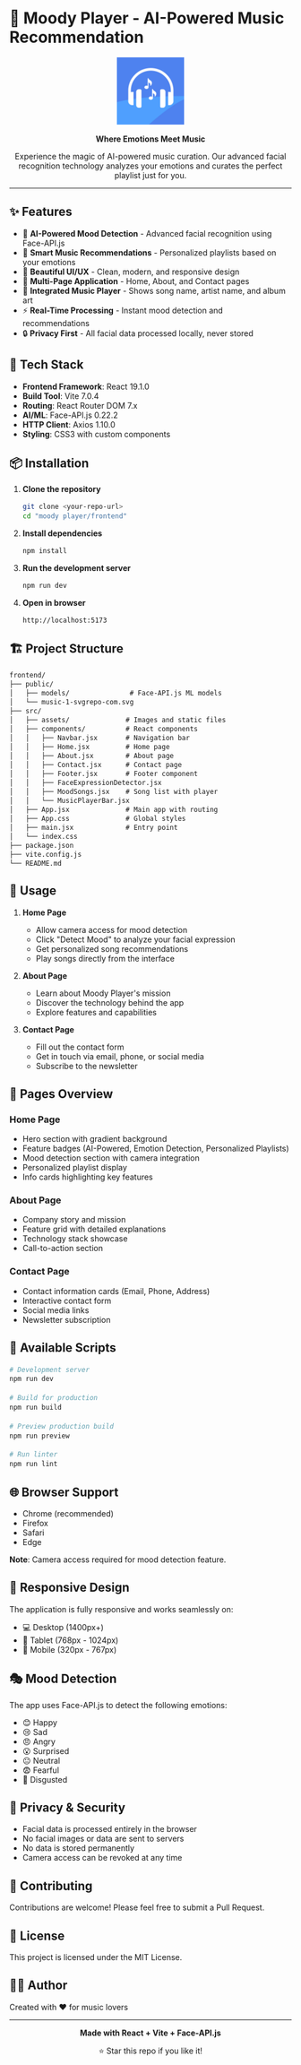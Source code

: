 # 🎵 Moody Player - AI-Powered Music Recommendation

<div align="center">
  <img src="./src/assets/logo.png" alt="Moody Player Logo" width="120" height="120">
  
  <p><strong>Where Emotions Meet Music</strong></p>
  
  <p>Experience the magic of AI-powered music curation. Our advanced facial recognition technology analyzes your emotions and curates the perfect playlist just for you.</p>
</div>

---

## ✨ Features

- 🤖 **AI-Powered Mood Detection** - Advanced facial recognition using Face-API.js
- 🎵 **Smart Music Recommendations** - Personalized playlists based on your emotions
- 🎨 **Beautiful UI/UX** - Clean, modern, and responsive design
- 📱 **Multi-Page Application** - Home, About, and Contact pages
- 🎸 **Integrated Music Player** - Shows song name, artist name, and album art
- ⚡ **Real-Time Processing** - Instant mood detection and recommendations
- 🔒 **Privacy First** - All facial data processed locally, never stored

## 🚀 Tech Stack

- **Frontend Framework**: React 19.1.0
- **Build Tool**: Vite 7.0.4
- **Routing**: React Router DOM 7.x
- **AI/ML**: Face-API.js 0.22.2
- **HTTP Client**: Axios 1.10.0
- **Styling**: CSS3 with custom components

## 📦 Installation

1. **Clone the repository**
   ```bash
   git clone <your-repo-url>
   cd "moody player/frontend"
   ```

2. **Install dependencies**
   ```bash
   npm install
   ```

3. **Run the development server**
   ```bash
   npm run dev
   ```

4. **Open in browser**
   ```
   http://localhost:5173
   ```

## 🏗️ Project Structure

```
frontend/
├── public/
│   ├── models/               # Face-API.js ML models
│   └── music-1-svgrepo-com.svg
├── src/
│   ├── assets/              # Images and static files
│   ├── components/          # React components
│   │   ├── Navbar.jsx       # Navigation bar
│   │   ├── Home.jsx         # Home page
│   │   ├── About.jsx        # About page
│   │   ├── Contact.jsx      # Contact page
│   │   ├── Footer.jsx       # Footer component
│   │   ├── FaceExpressionDetector.jsx
│   │   ├── MoodSongs.jsx    # Song list with player
│   │   └── MusicPlayerBar.jsx
│   ├── App.jsx              # Main app with routing
│   ├── App.css              # Global styles
│   ├── main.jsx             # Entry point
│   └── index.css
├── package.json
├── vite.config.js
└── README.md
```

## 🎯 Usage

1. **Home Page**
   - Allow camera access for mood detection
   - Click "Detect Mood" to analyze your facial expression
   - Get personalized song recommendations
   - Play songs directly from the interface

2. **About Page**
   - Learn about Moody Player's mission
   - Discover the technology behind the app
   - Explore features and capabilities

3. **Contact Page**
   - Fill out the contact form
   - Get in touch via email, phone, or social media
   - Subscribe to the newsletter

## 🎨 Pages Overview

### Home Page
- Hero section with gradient background
- Feature badges (AI-Powered, Emotion Detection, Personalized Playlists)
- Mood detection section with camera integration
- Personalized playlist display
- Info cards highlighting key features

### About Page
- Company story and mission
- Feature grid with detailed explanations
- Technology stack showcase
- Call-to-action section

### Contact Page
- Contact information cards (Email, Phone, Address)
- Interactive contact form
- Social media links
- Newsletter subscription

## 🔧 Available Scripts

```bash
# Development server
npm run dev

# Build for production
npm run build

# Preview production build
npm run preview

# Run linter
npm run lint
```

## 🌐 Browser Support

- Chrome (recommended)
- Firefox
- Safari
- Edge

**Note**: Camera access required for mood detection feature.

## 📱 Responsive Design

The application is fully responsive and works seamlessly on:
- 💻 Desktop (1400px+)
- 📱 Tablet (768px - 1024px)
- 📱 Mobile (320px - 767px)

## 🎭 Mood Detection

The app uses Face-API.js to detect the following emotions:
- 😊 Happy
- 😢 Sad
- 😠 Angry
- 😮 Surprised
- 😐 Neutral
- 😨 Fearful
- 🤢 Disgusted

## 🔐 Privacy & Security

- Facial data is processed entirely in the browser
- No facial images or data are sent to servers
- No data is stored permanently
- Camera access can be revoked at any time

## 🤝 Contributing

Contributions are welcome! Please feel free to submit a Pull Request.

## 📄 License

This project is licensed under the MIT License.

## 👨‍💻 Author

Created with ❤️ for music lovers

---

<div align="center">
  <p><strong>Made with React + Vite + Face-API.js</strong></p>
  <p>⭐ Star this repo if you like it!</p>
</div>

